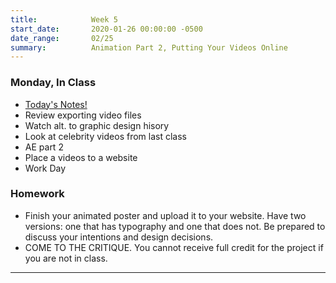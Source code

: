 ```yaml
---
title:            Week 5
start_date:       2020-01-26 00:00:00 -0500
date_range:       02/25
summary:          Animation Part 2, Putting Your Videos Online
---
```


### Monday, In Class

- [Today's Notes!](https://paper.dropbox.com/doc/Week-5-Animation-Part-2--Au5bvs_LWCAnPTfacGSmL~uwAQ-xMomAePXxqYNS2LpQtb7j)
- Review exporting video files
- Watch alt. to graphic design hisory
- Look at celebrity videos from last class
- AE part 2
- Place a videos to a website
- Work Day

### Homework

- Finish your animated poster and upload it to your website. Have two versions: one that has typography and one that does not. Be prepared to discuss your intentions and design decisions.
- COME TO THE CRITIQUE. You cannot receive full credit for the project if you are not in class.

---
